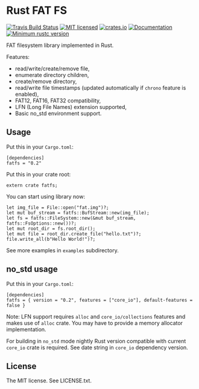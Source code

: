 Rust FAT FS
===========

[![Travis Build Status](https://travis-ci.org/rafalh/rust-fatfs.svg?branch=master)](https://travis-ci.org/rafalh/rust-fatfs)
[![MIT licensed](https://img.shields.io/badge/license-MIT-blue.svg)](./LICENSE.txt)
[![crates.io](http://meritbadge.herokuapp.com/fatfs)](https://crates.io/crates/fatfs)
[![Documentation](https://docs.rs/fatfs/badge.svg)](https://docs.rs/fatfs)
[![Minimum rustc version](https://img.shields.io/badge/rustc-1.24+-yellow.svg)](https://blog.rust-lang.org/2018/02/15/Rust-1.24.html)

FAT filesystem library implemented in Rust.

Features:
* read/write/create/remove file,
* enumerate directory children,
* create/remove directory,
* read/write file timestamps (updated automatically if `chrono` feature is enabled),
* FAT12, FAT16, FAT32 compatibility,
* LFN (Long File Names) extension supported,
* Basic no_std environment support.

Usage
-----

Put this in your `Cargo.toml`:

    [dependencies]
    fatfs = "0.2"

Put this in your crate root:

    extern crate fatfs;

You can start using library now:

    let img_file = File::open("fat.img")?;
    let mut buf_stream = fatfs::BufStream::new(img_file);
    let fs = fatfs::FileSystem::new(&mut buf_stream, fatfs::FsOptions::new())?;
    let mut root_dir = fs.root_dir();
    let mut file = root_dir.create_file("hello.txt")?;
    file.write_all(b"Hello World!")?;

See more examples in `examples` subdirectory.

no_std usage
------------

Put this in your `Cargo.toml`:

    [dependencies]
    fatfs = { version = "0.2", features = ["core_io"], default-features = false }

Note: LFN support requires `alloc` and `core_io/collections` features and makes use of `alloc` crate.
You may have to provide a memory allocator implementation.

For building in `no_std` mode nightly Rust version compatible with current `core_io` crate is required.
See date string in `core_io` dependency version.

License
-------
The MIT license. See LICENSE.txt.
